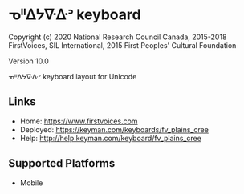 ᓀᐦᐃᔭᐍᐏᐣ keyboard
======================

Copyright (c) 2020 National Research Council Canada, 2015-2018 FirstVoices, SIL International, 2015 First Peoples' Cultural Foundation

Version 10.0

ᓀᐦᐃᔭᐍᐏᐣ keyboard layout for Unicode

Links
-----

 * Home:     <https://www.firstvoices.com>
 * Deployed: <https://keyman.com/keyboards/fv_plains_cree>
 * Help:     <http://help.keyman.com/keyboard/fv_plains_cree>
 
Supported Platforms
-------------------

 * Mobile
